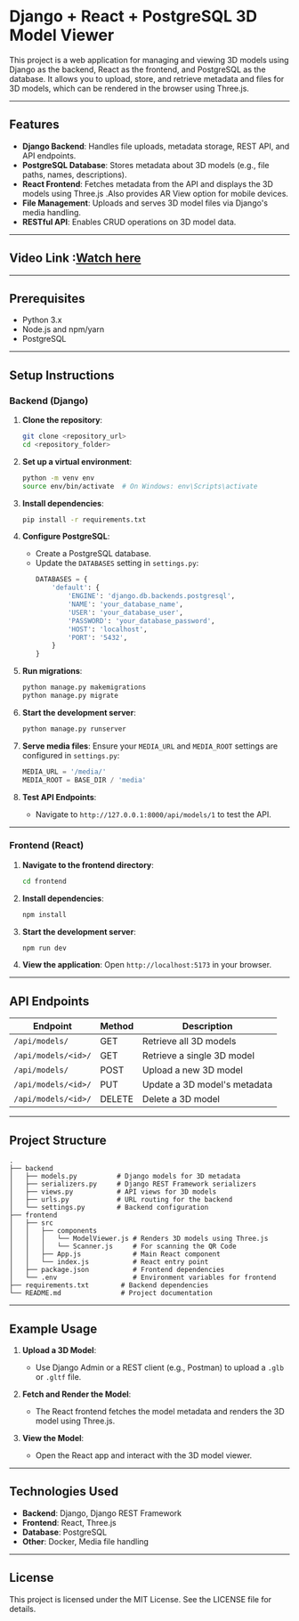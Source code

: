 # Django + React + PostgreSQL 3D Model Viewer

This project is a web application for managing and viewing 3D models using Django as the backend, React as the frontend, and PostgreSQL as the database. It allows you to upload, store, and retrieve metadata and files for 3D models, which can be rendered in the browser using Three.js.

---

## Features

- **Django Backend**: Handles file uploads, metadata storage, REST API, and API endpoints.
- **PostgreSQL Database**: Stores metadata about 3D models (e.g., file paths, names, descriptions).
- **React Frontend**: Fetches metadata from the API and displays the 3D models using Three.js .Also provides AR View option for mobile devices.
- **File Management**: Uploads and serves 3D model files via Django's media handling.
- **RESTful API**: Enables CRUD operations on 3D model data.

---

## Video Link :[Watch here](https://www.loom.com/share/e1bc399aaa9547c8a9b05ec021f39913?sid=feeddf87-b9e0-404a-9ccc-820dd4a33abc)

---

## Prerequisites

- Python 3.x
- Node.js and npm/yarn
- PostgreSQL

---

## Setup Instructions

### Backend (Django)

1. **Clone the repository**:
   ```bash
   git clone <repository_url>
   cd <repository_folder>
   ```

2. **Set up a virtual environment**:
   ```bash
   python -m venv env
   source env/bin/activate  # On Windows: env\Scripts\activate
   ```

3. **Install dependencies**:
   ```bash
   pip install -r requirements.txt
   ```

4. **Configure PostgreSQL**:
   - Create a PostgreSQL database.
   - Update the `DATABASES` setting in `settings.py`:
     ```python
     DATABASES = {
         'default': {
             'ENGINE': 'django.db.backends.postgresql',
             'NAME': 'your_database_name',
             'USER': 'your_database_user',
             'PASSWORD': 'your_database_password',
             'HOST': 'localhost',
             'PORT': '5432',
         }
     }
     ```

5. **Run migrations**:
   ```bash
   python manage.py makemigrations
   python manage.py migrate
   ```

6. **Start the development server**:
   ```bash
   python manage.py runserver
   ```

7. **Serve media files**:
   Ensure your `MEDIA_URL` and `MEDIA_ROOT` settings are configured in `settings.py`:
   ```python
   MEDIA_URL = '/media/'
   MEDIA_ROOT = BASE_DIR / 'media'
   ```

8. **Test API Endpoints**:
   - Navigate to `http://127.0.0.1:8000/api/models/1` to test the API.

---

### Frontend (React)

1. **Navigate to the frontend directory**:
   ```bash
   cd frontend
   ```

2. **Install dependencies**:
   ```bash
   npm install
   ```

3. **Start the development server**:
   ```bash
   npm run dev
   ```

4. **View the application**:
   Open `http://localhost:5173` in your browser.

---

## API Endpoints

| Endpoint             | Method | Description                    |
|----------------------|--------|--------------------------------|
| `/api/models/`       | GET    | Retrieve all 3D models         |
| `/api/models/<id>/`  | GET    | Retrieve a single 3D model     |
| `/api/models/`       | POST   | Upload a new 3D model          |
| `/api/models/<id>/`  | PUT    | Update a 3D model's metadata   |
| `/api/models/<id>/`  | DELETE | Delete a 3D model              |

---

## Project Structure

```
.
├── backend
│   ├── models.py          # Django models for 3D metadata
│   ├── serializers.py     # Django REST Framework serializers
│   ├── views.py           # API views for 3D models
│   ├── urls.py            # URL routing for the backend
│   └── settings.py        # Backend configuration
├── frontend
│   ├── src
│   │   ├── components
│   │   │   └── ModelViewer.js # Renders 3D models using Three.js
│   │   │   └── Scanner.js     # For scanning the QR Code
│   │   ├── App.js             # Main React component
│   │   └── index.js           # React entry point
│   ├── package.json           # Frontend dependencies
│   └── .env                   # Environment variables for frontend
├── requirements.txt        # Backend dependencies
└── README.md               # Project documentation
```

---

## Example Usage

1. **Upload a 3D Model**:
   - Use Django Admin or a REST client (e.g., Postman) to upload a `.glb` or `.gltf` file.

2. **Fetch and Render the Model**:
   - The React frontend fetches the model metadata and renders the 3D model using Three.js.

3. **View the Model**:
   - Open the React app and interact with the 3D model viewer.

---

## Technologies Used

- **Backend**: Django, Django REST Framework
- **Frontend**: React, Three.js
- **Database**: PostgreSQL
- **Other**: Docker, Media file handling

---

## License

This project is licensed under the MIT License. See the LICENSE file for details.
